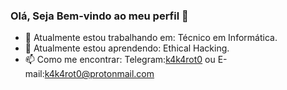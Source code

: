 ### Olá, Seja Bem-vindo ao meu perfil 👋

<!-- **k4k4rot0 / k4k4rot0 ** é um repositório ✨ _special_ ✨ porque seu `README.md` (este arquivo) aparece em seu perfil GitHub.

Aqui estão algumas ideias para você começar:

- 🔭 I’m currently working on ...
- 🌱 I’m currently learning ...
- 👯 I’m looking to collaborate on ...
- 🤔 I’m looking for help with ...
- 💬 Ask me about ...
- 📫 How to reach me: ...
- 😄 Pronouns: ...
- ⚡ Fun fact: ...
-->
- 🔭 Atualmente estou trabalhando em: Técnico em Informática.
- 🌱 Atualmente estou aprendendo: Ethical Hacking.
- 📫 Como me encontrar: Telegram:[k4k4rot0](https://t.me/k4k4rot0) ou E-mail:[k4k4rot0@protonmail.com](https://mail.protonmail.com/login) 

